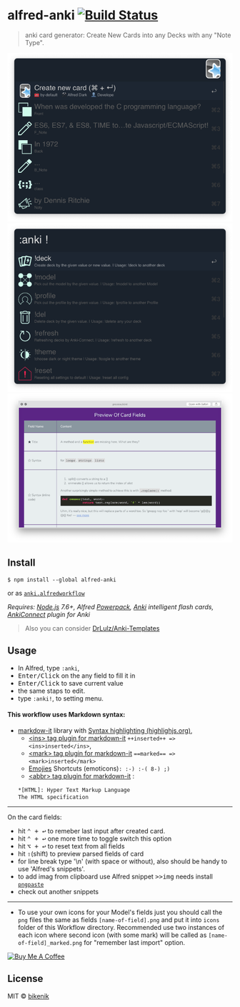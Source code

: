 # alfred-anki [![Build Status](https://travis-ci.org/bikenik/alfred-anki.svg?branch=master)](https://travis-ci.org/bikenik/alfred-anki)

> anki card generator: Create New Cards into any Decks with any "Note Type".

![main window](./readme/main-window.png)
![main window](./readme/settings-window.png)
![main window](./readme/preview-of-card-field.png)

## Install

```
$ npm install --global alfred-anki
```
or as [ `anki.alfredworkflow`](https://github.com/bikenik/alfred-anki/releases)

*Requires: [Node.js](https://nodejs.org) 7.6+, Alfred [Powerpack](https://www.alfredapp.com/powerpack/), [Anki](https://apps.ankiweb.net) intelligent flash cards, [AnkiConnect](https://ankiweb.net/shared/info/2055492159) plugin for Anki*

>Also you can consider [DrLulz/Anki-Templates](https://github.com/DrLulz/Anki-Templates)


## Usage

- In Alfred, type `:anki`, 
- <kbd>Enter/Click</kbd> on the any field to fill it in 
- <kbd>Enter/Click</kbd> to save current value 
- the same staps to edit.
- type `:anki!`, to setting menu.

#### This workflow uses Markdown syntax: 
- [markdow-it](https://markdown-it.github.io) library with [Syntax highlighting (highlighjs.org)](https://highlightjs.org/),
	- [\<ins> tag plugin for markdown-it](https://github.com/markdown-it/markdown-it-ins) `++inserted++ => <ins>inserted</ins>`,
	- [\<mark> tag plugin for markdown-it](https://github.com/markdown-it/markdown-it-mark) `==marked== => <mark>inserted</mark>`
	- [Emojies](https://github.com/markdown-it/markdown-it-emoji) Shortcuts (emoticons)`: :-) :-( 8-) ;)`
	- [\<abbr> tag plugin for markdown-it](https://github.com/markdown-it/markdown-it-abbr) : 
	```
	*[HTML]: Hyper Text Markup Language 
	The HTML specification
	```

---
On the card fields:

- hit <kbd>⌃ + ↩</kbd> to remeber last input after created card.
- hit <kbd>⌃ + ↩</kbd> one more time to toggle switch this option
- hit <kbd>⌥ + ↩</kbd> to reset text from all fields
- hit <kbd>⇧</kbd>(shift) to preview parsed fields of card
- for line break type '\n' (with space or without), also should be handy to use 'Alfred's snippets'.
- to add imag from clipboard use Alfred snippet <kbd>>>img</kbd> needs install [`pngpaste`](https://github.com/jcsalterego/pngpaste)
- check out another snippets 
---
- To use your own icons for your Model's fields just you should call the `png` files the same as fields `[name-of-field].png` and put it into `icons` folder of this Workflow directory. Recommended use two instances of each icon where second icon (with some mark) will be called as `[name-of-field]_marked.png` for "remember last import" option.

<a href="https://www.buymeacoffee.com/cLMme6h" target="_blank"><img src="https://www.buymeacoffee.com/assets/img/custom_images/orange_img.png" alt="Buy Me A Coffee" style="height: auto !important;width: auto !important;" ></a>

## License

MIT © [bikenik](http://bikenik.org)
